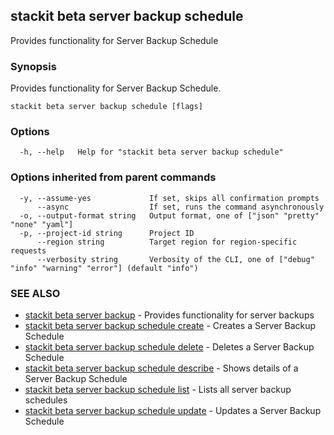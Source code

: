 ## stackit beta server backup schedule

Provides functionality for Server Backup Schedule

### Synopsis

Provides functionality for Server Backup Schedule.

```
stackit beta server backup schedule [flags]
```

### Options

```
  -h, --help   Help for "stackit beta server backup schedule"
```

### Options inherited from parent commands

```
  -y, --assume-yes             If set, skips all confirmation prompts
      --async                  If set, runs the command asynchronously
  -o, --output-format string   Output format, one of ["json" "pretty" "none" "yaml"]
  -p, --project-id string      Project ID
      --region string          Target region for region-specific requests
      --verbosity string       Verbosity of the CLI, one of ["debug" "info" "warning" "error"] (default "info")
```

### SEE ALSO

* [stackit beta server backup](./stackit_beta_server_backup.md)	 - Provides functionality for server backups
* [stackit beta server backup schedule create](./stackit_beta_server_backup_schedule_create.md)	 - Creates a Server Backup Schedule
* [stackit beta server backup schedule delete](./stackit_beta_server_backup_schedule_delete.md)	 - Deletes a Server Backup Schedule
* [stackit beta server backup schedule describe](./stackit_beta_server_backup_schedule_describe.md)	 - Shows details of a Server Backup Schedule
* [stackit beta server backup schedule list](./stackit_beta_server_backup_schedule_list.md)	 - Lists all server backup schedules
* [stackit beta server backup schedule update](./stackit_beta_server_backup_schedule_update.md)	 - Updates a Server Backup Schedule

